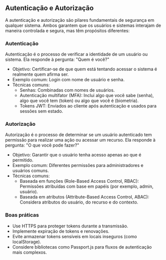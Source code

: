 ## Autenticação e Autorização

A autenticação e autorização são pilares fundamentais de segurança em qualquer sistema. Ambos garantem que os usuários e sistemas interajam de maneira controlada e segura, mas têm propósitos diferentes:

### Autenticação

Autenticação é o processo de verificar a identidade de um usuário ou sistema. Ela responde à pergunta: "Quem é você?"

* Objetivo: Certificar-se de que quem está tentando acessar o sistema é realmente quem afirma ser.
* Exemplo comum: Login com nome de usuário e senha.
* Técnicas comuns:
    * Senhas: Combinadas com nomes de usuários.
    * Autenticação multifator (MFA): Inclui algo que você sabe (senha), algo que você tem (token) ou algo que você é (biometria).
    * Tokens JWT: Enviados ao cliente após autenticação e usados para sessões sem estado.

### Autorização

Autorização é o processo de determinar se um usuário autenticado tem permissão para realizar uma ação ou acessar um recurso. Ela responde à pergunta: "O que você pode fazer?"

* Objetivo: Garantir que o usuário tenha acesso apenas ao que é permitido.
* Exemplo comum: Diferentes permissões para administradores e usuários comuns.
* Técnicas comuns:
    * Baseada em funções (Role-Based Access Control, RBAC): Permissões atribuídas com base em papéis (por exemplo, admin, usuário).
    * Baseada em atributos (Attribute-Based Access Control, ABAC): Considera atributos do usuário, do recurso e do contexto.

### Boas práticas

* Use HTTPS para proteger tokens durante a transmissão.
* Implemente expiração de tokens e renovações.
* Evite armazenar tokens sensíveis em locais inseguros (como localStorage).
* Considere bibliotecas como Passport.js para fluxos de autenticação mais complexos.